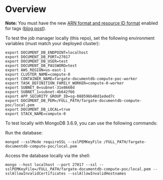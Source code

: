 # Overview



**Note:** You must have the new [ARN format and resource ID format](https://aws.amazon.com/ecs/faqs/#Transition_to_new_ARN_and_ID_format) enabled for tags ([blog post](https://aws.amazon.com/blogs/compute/migrating-your-amazon-ecs-deployment-to-the-new-arn-and-resource-id-format-2/)).

To test the job manager locally (this repo), set the following environment variables (must match your deployed cluster):
```
export DOCUMENT_DB_ENDPOINT=localhost
export DOCUMENT_DB_PORT=27017
export DOCUMENT_DB_USER=test
export DOCUMENT_DB_PASSWORD=test
export AWS_REGION=us-east-1
export CLUSTER_NAME=compute-0
export CONTAINER_NAME=fargate-documentdb-compute-poc-worker
export TASK_DEFINITION_FAMILY_WORKER=compute-0-worker
export SUBNET_0=subnet-31e8660d
export SUBNET_1=subnet-4b642f66
export APP_SECURITY_GROUP_ID=sg-088596b48d1eded7c
export DOCUMENT_DB_PEM=/FULL_PATH/fargate-documentdb-compute-poc/local.pem
export DOCUMENT_DB_LOCAL=true
export STACK_NAME=compute-0
```

To test locally with MongoDB 3.6.9, you can use the following commands:

Run the database:
```
mongod --sslMode requireSSL --sslPEMKeyFile /FULL_PATH/fargate-documentdb-compute-poc/local.pem
```

Access the database locally via the shell:

```
mongo --host localhost --port 27017 --ssl --sslPEMKeyFile=/FULL_PATH/fargate-documentdb-compute-poc/local.pem --sslAllowInvalidCertificates --sslAllowInvalidHostnames
```

